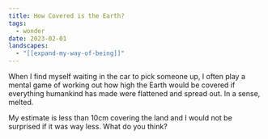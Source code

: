 ```yaml
---
title: How Covered is the Earth?
tags:
  - wonder
date: 2023-02-01
landscapes:
  - "[[expand-my-way-of-being]]"
---
```

When I find myself waiting in the car to pick someone up, I often play a mental game of working out how high the Earth would be covered if everything humankind has made were flattened and spread out. In a sense, melted.

My estimate is less than 10cm covering the land and I would not be surprised if it was way less. What do you think?